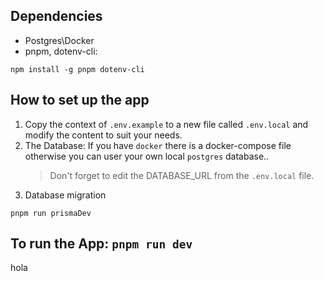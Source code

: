 ## Dependencies

- Postgres\Docker
- pnpm, dotenv-cli:

```
npm install -g pnpm dotenv-cli
```

## How to set up the app

1. Copy the context of `.env.example` to a new file called `.env.local` and modify the content to suit your needs.
2. The Database: If you have `docker` there is a docker-compose file otherwise you can user your own local `postgres` database..
   > Don't forget to edit the DATABASE_URL from the `.env.local` file.
3. Database migration

```
pnpm run prismaDev
```

## To run the App: `pnpm run dev`

hola 
